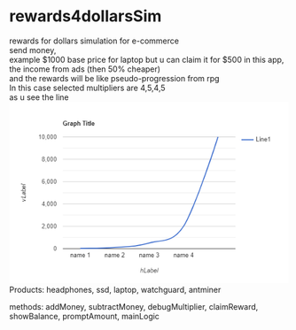 # rewards4dollarsSim
rewards for dollars simulation for e-commerce  
send money,  
example $1000 base price for laptop but u can claim it for $500 in this app,  
the income from ads (then 50% cheaper)  
and the rewards will be like pseudo-progression from rpg  
In this case selected multipliers are 4,5,4,5  
as u see the line  
![Screenshot](chart.png)  
Products: headphones, ssd, laptop, watchguard, antminer  

methods:  addMoney, subtractMoney, debugMultiplier, claimReward, showBalance, promptAmount, mainLogic
